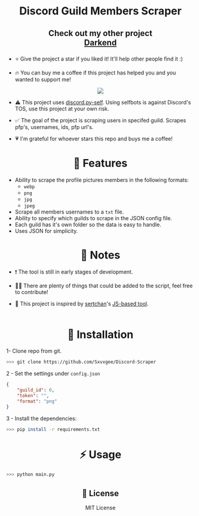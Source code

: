 <!-- <p align='center'> -->
# <p align=center> Discord Guild Members Scraper
## <p align=center> Check out my other project<br>[Darkend](https://darkend.tech)

<!-- </p> -->

- ⭐ Give the project a star if you liked it! It'll help other people find it :)

- 🔥 You can buy me a coffee if this project has helped you and you wanted to support me!

<center>
<a href="https://www.buymeacoffee.com/sxvxge"  target="_blank">
  <img src='https://www.buymeacoffee.com/assets/img/custom_images/orange_img.png'>
</a>
</center>

- ⚠️ This project uses [discord.py-self](https://github.com/dolfies/discord.py-self). Using selfbots is against Discord's TOS, use this project at your own risk.

- ✅ The goal of the project is scraping users in specifed guild. Scrapes pfp's, usernames, ids, pfp url's. 

- 💗 I'm grateful for whoever stars this repo and buys me a coffee! 

<center> 
<h1>👾 Features </h1>
</center>

  -  Ability to scrape the profile pictures members in the following formats:
     -  `webp`
     -  `png`
     -  `jpg`
     -  `jpeg`
  -  Scrape all members usernames to a `txt` file.
  -  Ability to specify which guilds to scrape in the JSON config file.
  -  Each guild has it's own folder so the data is easy to handle.
  -  Uses JSON for simplicity.

<center> 
<h1>📝 Notes</h1>
</center>

  - ❗ The tool is still in early stages of development.

  - 👍🏻 There are plenty of things that could be added to the script, feel free to contribute! 
  
  - 👀 This project is inspired by [sertchan](https://github.com/sertchan)'s [JS-based tool](https://github.com/sertchan/Discord-Scraper).
  <br><br>



<center> 
<h1>🐍 Installation</h1>
</center>

   
1- Clone repo from git.
```sh
>>> git clone https://github.com/Sxvxgee/Discord-Scraper
```

2 - Set the settings under `config.json`

```json
{
    "guild_id": 0,
    "token": "",
    "format": "png"
}
```

3 - Install the dependencies:

```sh
>>> pip install -r requirements.txt
```

<center> 
<h1>⚡ Usage</h1>
</center>
    
```sh
>>> python main.py 
```
<center>

<h2>🔎 License </h2>
<p>MIT License </p>
</center>
